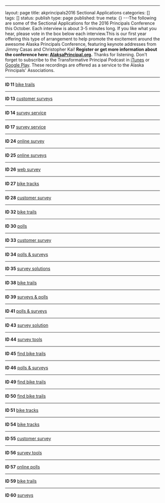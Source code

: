 ---
layout: page
title: akprincipals2016 Sectional Applications
categories: []
tags: []
status: publish
type: page
published: true
meta: {}
---The following are some of the Sectional Applications for the 2016 Principals Conference this October. Each interview is about 3-5 minutes long. If you like what you hear, please vote in the box below each interview.This is our first year offering this type of arrangement to help promote the excitement around the awesome Alaska Principals Conference, featuring keynote addresses from Jimmy Casas and Christopher Kai!
**Register or get more information about the conference here: 
[AlaksaPrincipal.org](http://www.alaskaprincipal.org/conferences-workshops/49thprincipalconf/).**
Thanks for listening. Don't forget to subscribe to the Transformative Principal Podcast in 
[iTunes](https://itunes.apple.com/us/podcast/transformative-principal/id770942472?mt=2) or 
[Google Play](http://transformativeprincipal.libsyn.com/gpm). These recordings are offered as a service to the Alaska Principals' Associations.

****


**ID 11**
[bike trails](http://trailguide.net/html)

****


**ID 13**
[customer surveys](https://www.murvey.com)

****


**ID 14**
[survey service](http://www.objectplanet.com/opinio/)

****


**ID 17**
[survey service](http://www.objectplanet.com/opinio/)

****


**ID 24**
[online survey](http://www.objectplanet.com/opinio/)

****


**ID 25**
[online surveys](http://www.objectplanet.com/opinio/)

****


**ID 26**
[web survey](http://www.objectplanet.com/opinio/)

****


**ID 27**
[bike tracks](http://trailguide.net)

****


**ID 28**
[customer survey](https://www.murvey.com)

****


**ID 32**
[bike trails](http://trailguide.net)

****


**ID 30**
[polls](https://www.easypolls.net/)

****


**ID 33**
[customer survey](https://www.murvey.com)

****


**ID 34**
[polls & surveys](https://www.murvey.com)

****


**ID 35**
[survey solutions](http://www.objectplanet.com/opinio/)

****


**ID 38**
[bike trails](http://trailguide.net)

****


**ID 39**
[surveys & polls](https://www.murvey.com)

****


**ID 41**
[polls & surveys](https://www.murvey.com)

****


**ID 43**
[survey solution](http://www.objectplanet.com/opinio/)

****


**ID 44**
[survey tools](http://www.objectplanet.com/opinio/)

****


**ID 45**
[find bike trails](http://trailguide.net/html)

****


**ID 46**
[polls & surveys](https://www.murvey.com)

****


**ID 49**
[find bike trails](http://trailguide.net/html)

****


**ID 50**
[find bike trails](http://trailguide.net)

****


**ID 51**
[bike tracks](http://trailguide.net)

****


**ID 54**
[bike tracks](http://trailguide.net)

****


**ID 55**
[customer survey](https://www.murvey.com)

****


**ID 56**
[survey tools](https://www.murvey.com)

****


**ID 57**
[online polls](https://www.easypolls.net/)

****


**ID 59**
[bike trails](http://trailguide.net)

****


**ID 60**
[surveys](http://www.objectplanet.com/opinio/)

